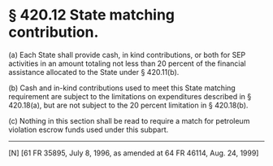 # § 420.12   State matching contribution.

(a) Each State shall provide cash, in kind contributions, or both for SEP activities in an amount totaling not less than 20 percent of the financial assistance allocated to the State under § 420.11(b). 


(b) Cash and in-kind contributions used to meet this State matching requirement are subject to the limitations on expenditures described in § 420.18(a), but are not subject to the 20 percent limitation in § 420.18(b). 


(c) Nothing in this section shall be read to require a match for petroleum violation escrow funds used under this subpart. 



---

[N] [61 FR 35895, July 8, 1996, as amended at 64 FR 46114, Aug. 24, 1999]





